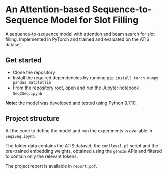 # An Attention-based Sequence-to-Sequence Model for Slot Filling

A sequence-to-sequence model with attention and beam search for slot filling. Implemented in PyTorch and trained and evaluated on the ATIS dataset.

## Get started
- Clone the repository
- Install the required dependencies by running `pip install torch numpy pandas matplotlib`
- From the repository root, open and run the Jupyter notebook `Seq2Seq.ipynb`

**Note:** the model was developed and tested using Python 3.7.10.

## Project structure
All the code to define the model and run the experiments is available in `Seq2Seq.ipynb`.

The folder data contains the ATIS dataset, the `conlleval.pl` script and the pre-trained embedding weights, obtained using the `gensim` APIs and filtered to contain only the relevant tokens. 

The project report is available in `report.pdf`.
